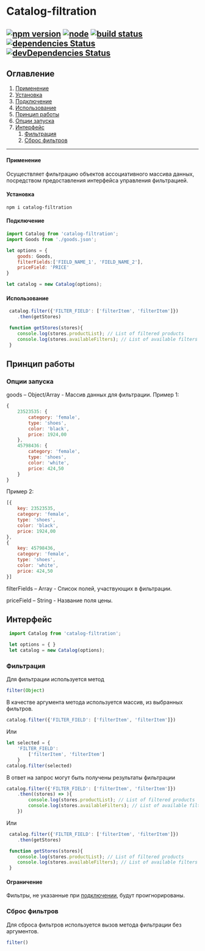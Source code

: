 # Catalog-filtration
[![npm version](https://img.shields.io/npm/v/catalog-filtration.svg)](https://www.npmjs.com/package/catalog-filtration)
[![node](https://img.shields.io/node/v/gh-badges.svg)](https://github.com/mordenius/catalog-filtration)
[![build status](https://travis-ci.org/mordenius/catalog-filtration.svg?branch=master)](https://travis-ci.org/mordenius/catalog-filtration)
[![dependencies Status](https://david-dm.org/mordenius/catalog-filtration/status.svg)](https://david-dm.org/mordenius/catalog-filtration)
[![devDependencies Status](https://david-dm.org/mordenius/catalog-filtration/dev-status.svg)](https://david-dm.org/javiercf/catalog-filtration?type=dev)
---
## Оглавление
1. [Применение](#description)
2. [Установка](#installation)
3. [Подключение](#import)
4. [Использование](#usage)
5. [Принцип работы](#how-it-work)
6. [Опции запуска](#constructor-options)
7. [Интерфейс](#interface)
    1. [Фильтрация](#filtering)
    2. [Сброс фильтров](#reset-filters)

---

#### <a name="description"></a>Применение
Осуществляет фильтрацию объектов ассоциативного массива данных, посредством предоставления интерфейса управления фильтрацией.

#### <a name="installation"></a>Установка
```
npm i catalog-filtration
```

#### <a name="import"></a>Подключение
```javascript
import Catalog from 'catalog-filtration';
import Goods from './goods.json';

let options = {
    goods: Goods,
    filterFields:['FIELD_NAME_1', 'FIELD_NAME_2'],
    priceField: 'PRICE'
}

let catalog = new Catalog(options);
```

#### <a name="usage"></a>Использование
```javascript
 catalog.filter({'FILTER_FIELD': ['filterItem', 'filterItem']})
    .then(getStores)

 function getStores(stores){
    console.log(stores.productList); // List of filtered products
    console.log(stores.availableFilters); // List of available filters for filtered products
 }
```

## <a name="how-it-works"></a>Принцип работы


### <a name="constructor-options"></a>Опции запуска
goods – Object/Array - Массив данных для фильтрации. 
Пример 1:
```javascript
{ 
    23523535: {
        category: 'female',
        type: 'shoes',
        color: 'black',
        price: 1924,00
    },
    45798436: {
        category: 'female',
        type: 'shoes',
        color: 'white',
        price: 424,50
    }
}
```
Пример 2:
```javascript
[{
    key: 23523535,
    category: 'female',
    type: 'shoes',
    color: 'black',
    price: 1924,00
},
{
    key: 45798436,
    category: 'female',
    type: 'shoes',
    color: 'white',
    price: 424,50
}]
```
filterFields – Array - Список полей, участвующих в фильтрации. 

priceField – String - Название поля цены.


## <a name="interface"></a>Интерфейс
```javascript
 import Catalog from 'catalog-filtration';

 let options = { }
 let catalog = new Catalog(options);
```

### <a name="filtering"></a>Фильтрация
Для фильтрации используется метод
```javascript
filter(Object)
```

В качестве аргумента метода используется массив, из выбранных фильтров.
```javascript
catalog.filter({'FILTER_FIELD': ['filterItem', 'filterItem']})
```
Или
```javascript
let selected = {
    'FILTER_FIELD': 
        ['filterItem', 'filterItem']
    }
catalog.filter(selected)
```
В ответ на запрос могут быть получены результаты фильтрации
```javascript
catalog.filter({'FILTER_FIELD': ['filterItem', 'filterItem']})
    .then((stores) => ){
        console.log(stores.productList); // List of filtered products
        console.log(stores.availableFilters); // List of available filters for filtered products
    })
```

Или
```javascript
 catalog.filter({'FILTER_FIELD': ['filterItem', 'filterItem']})
    .then(getStores)

 function getStores(stores){
    console.log(stores.productList); // List of filtered products
    console.log(stores.availableFilters); // List of available filters for filtered products
 }
```

#### Ограничение
Фильтры, не указанные при
[подключении](#import),
будут проигнорированы.

### <a name="reset-filters"></a>Сброс фильтров
Для сброса фильтров используется вызов метода фильтрации без аргументов.
```javascript
filter()
```

